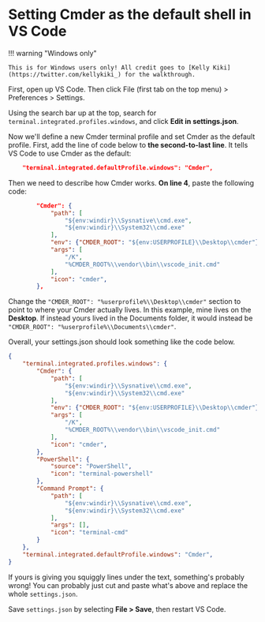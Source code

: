 # Setting Cmder as the default shell in VS Code

!!! warning "Windows only"

    This is for Windows users only! All credit goes to [Kelly Kiki](https://twitter.com/kellykiki_) for the walkthrough.

First, open up VS Code. Then click File (first tab on the top menu) > Preferences > Settings.

Using the search bar up at the top, search for `terminal.integrated.profiles.windows`, and click **Edit in settings.json**.

Now we'll define a new Cmder terminal profile and set Cmder as the default profile. First, add the line of code below to **the second-to-last line**. It tells VS Code to use Cmder as the default:

```json
    "terminal.integrated.defaultProfile.windows": "Cmder",
```

Then we need to describe how Cmder works. **On line 4**, paste the following code:

```json
        "Cmder": {
            "path": [
                "${env:windir}\\Sysnative\\cmd.exe",
                "${env:windir}\\System32\\cmd.exe"
            ],
            "env": {"CMDER_ROOT": "${env:USERPROFILE}\\Desktop\\cmder"},
            "args": [
                "/K",
                "%CMDER_ROOT%\\vendor\\bin\\vscode_init.cmd"
            ],
            "icon": "cmder",
        },
```

Change the `"CMDER_ROOT": "%userprofile%\\Desktop\\cmder"` section to point to where your Cmder actually lives. In this example, mine lives on the **Desktop**. If instead yours lived in the Documents folder, it would instead be `"CMDER_ROOT": "%userprofile%\\Documents\\cmder"`.

Overall, your settings.json should look something like the code below.

```json
{
    "terminal.integrated.profiles.windows": {
        "Cmder": {
            "path": [
                "${env:windir}\\Sysnative\\cmd.exe",
                "${env:windir}\\System32\\cmd.exe"
            ],
            "env": {"CMDER_ROOT": "${env:USERPROFILE}\\Desktop\\cmder"},
            "args": [
                "/K",
                "%CMDER_ROOT%\\vendor\\bin\\vscode_init.cmd"
            ],
            "icon": "cmder",
        },
        "PowerShell": {
            "source": "PowerShell",
            "icon": "terminal-powershell"
        },
        "Command Prompt": {
            "path": [
                "${env:windir}\\Sysnative\\cmd.exe",
                "${env:windir}\\System32\\cmd.exe"
            ],
            "args": [],
            "icon": "terminal-cmd"
        }
    },
    "terminal.integrated.defaultProfile.windows": "Cmder",
}
```

If yours is giving you squiggly lines under the text, something's probably wrong! You can probably just cut and paste what's above and replace the whole `settings.json`.

Save `settings.json` by selecting **File > Save**, then restart VS Code.